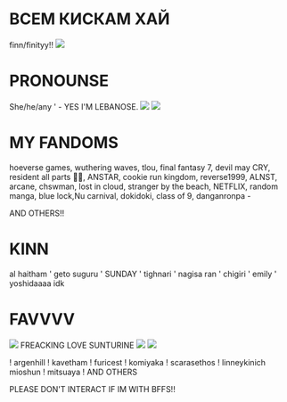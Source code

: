 # ВСЕМ КИСКАМ ХАЙ 

finn/finityy!! ![](https://64.media.tumblr.com/f736d8288be5a81f8c18956b24cdce32/d079a0eca9d11bc3-68/s100x200/dce0af431d358cd9e64e8d76a87d1541cebc1e58.gifv)

# PRONOUNSE 
She/he/any ' - YES I'M LEBANOSE. ![](https://64.media.tumblr.com/acdb64e755a066c2c0b2d5c5a324580d/5f9ed5b1378f8ada-45/s100x200/cda82deb8fe92fb538d4b99672c4c05991d0dc21.pnj) ![](https://64.media.tumblr.com/b5a876687463ce1a9996727af3e6ab3c/3ed0a247c1f0a4cb-f3/s100x200/efccbae1865167574242339b036b6626d7063f19.gifv)

# MY FANDOMS 
hoeverse games, wuthering waves, tlou, final fantasy 7, devil may CRY, resident all parts 🤍🤍, ANSTAR, cookie run kingdom, reverse1999, ALNST, arcane, chswman, lost in cloud, stranger by the beach, NETFLIX, random manga, blue lock,Nu carnival, dokidoki, class of 9, danganronpa - 

AND OTHERS!!

# KINN
al haitham ' geto suguru ' SUNDAY ' tighnari ' nagisa ran ' chigiri ' emily ' yoshidaaaa idk

# FAVVVV 
![](https://64.media.tumblr.com/658fc35774bd2aa182dee864099764bc/3d80be896f3a3b56-c7/s100x200/1082a9ef6fa8f76a592ca0b6dfc54c36561f0f68.gifv)
FREACKING LOVE SUNTURINE 
![](https://64.media.tumblr.com/30b67a9beedd2f7f06cab3994bacc916/7b1a232135d766dc-e3/s100x200/2539ef03b7949fa69b6c83b888644857ab576382.pnj)
![](https://64.media.tumblr.com/fefb68b3e584878d213ef33207193dd2/d13331d3d6518875-70/s100x200/31dc1ae9546dba6b93411969a193c2695ec0c71a.pnj)

! argenhill ! kavetham ! furicest ! komiyaka ! scarasethos ! linneykinich 
mioshun ! mitsuaya ! 
AND OTHERS


PLEASE DON'T INTERACT IF IM WITH BFFS!! 
